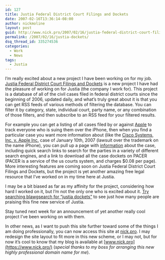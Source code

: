 ```yaml
---
id: 127
title: Justia Federal District Court Filings and Dockets
date: 2007-02-16T13:36:14-08:00
author: nickmoline
layout: post
guid: http://www.nick.pro/2007/02/16/justia-federal-district-court-filings-and-dockets-and-nick-is-a-pro/
permalink: /2007/02/16/justia-dockets/
dsq_thread_id: 335274536
categories:
  - Work
  - News
tags:
  - Justia
---
```

I&#8217;m really excited about a new project I have been working on for my job. [Justia Federal District Court Filings and Dockets](http://dockets.justia.com/) is a new project I have had the pleasure of working on for Justia (the company I work for). This project is a database of all of the civil cases filed in federal district courts since the beginning of 2006, updated daily, and what&#8217;s truly great about it is that you can get RSS feeds of various methods of filtering the database. You can filter it by category, state, individual court, party name, or any combination of those filters, and then subscribe to an RSS feed for your filtered results.

<!--more-->

For example you can get a listing of all cases filed by or against [Apple](https://dockets.justia.com/search?query=Apple+Inc.&min-day=1&min-month=1&min-year=2006&max-day=15&max-month=2&max-year=2007) to track everyone who is suing them over the iPhone, then when you find a particular case you want more information about (like the [Cisco Systems, Inc. v. Apple Inc.](https://dockets.justia.com/docket/california/candce/3:2007cv00198/187974) case of January 10th, 2007 (lawsuit over the trademark on the name iPhone), you can pull up a page with [information](https://dockets.justia.com/docket/california/candce/3:2007cv00198/187974) about the case, including quick search links to search for the parties in a variety of different search engines, and a link to download all the case dockets on PACER (PACER is a service of the us courts system, and charges $0.08 per page). More interesting features are coming soon on Justia Federal District Court Filings and Dockets, but the project is yet another amazing free legal resource that I&#8217;ve worked on in my time here at Justia.

I may be a bit biased as far as my affinity for the project, considering how hard I worked on it, but I&#8217;m not the only one who is excited about it. [Try searching blawgsearch for &#8220;justia dockets&#8221;](https://blawgsearch.justia.com/search?query=justia+dockets "Justia BlawgSearch: Search Results for Justia Dockets") to see just how many people are praising this fine new service of Justia.

Stay tuned next week for an announcement of yet another really cool project I&#8217;ve been working on with them.

In other news, as I want to push this site further toward some of the things I am doing professionally, you can now access this site at [nick.pro](https://www.nick.pro/). I may redesign the site layout to fit more in this new scheme, or I may not, but for now it&#8217;s cool to know that my blog is available at [www.nick.pro](https://www.nick.pro/) (_special thanks to my boss for arranging this new highly professional domain name for me_).
